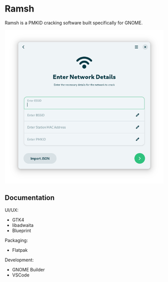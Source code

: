 # Ramsh

Ramsh is a PMKID cracking software built specifically for GNOME.

![Ramsh](data/resources/screenshots/screenshot1.png)

## Documentation

UI/UX:

- GTK4
- libadwaita
- Blueprint

Packaging:

- Flatpak

Development:

- GNOME Builder
- VSCode

